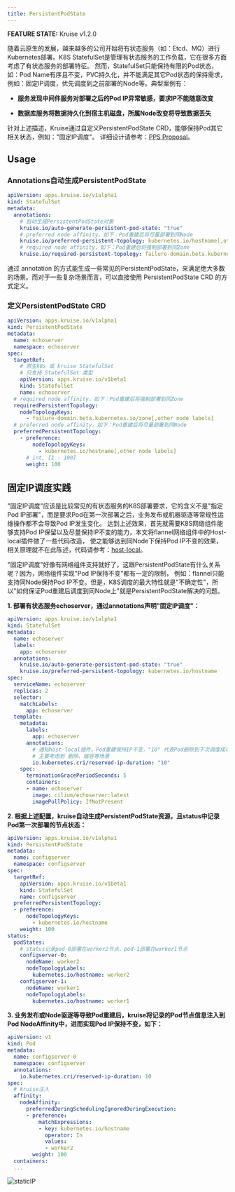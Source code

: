 ```yaml
---
title: PersistentPodState
---
```


**FEATURE STATE:** Kruise v1.2.0

随着云原生的发展，越来越多的公司开始将有状态服务（如：Etcd、MQ）进行Kubernetes部署。K8S StatefulSet是管理有状态服务的工作负载，它在很多方面考虑了有状态服务的部署特征。
然而，StatefulSet只能保持有限的Pod状态，如：Pod Name有序且不变，PVC持久化，并不能满足其它Pod状态的保持需求，例如：固定IP调度，优先调度到之前部署的Node等。典型案例有：

- **服务发现中间件服务对部署之后的Pod IP异常敏感，要求IP不能随意改变**

- **数据库服务将数据持久化到宿主机磁盘，所属Node改变将导致数据丢失**

针对上述描述，Kruise通过自定义PersistentPodState CRD，能够保持Pod其它相关状态，例如："固定IP调度"。
详细设计请参考：[PPS Proposal](https://github.com/openkruise/kruise/blob/master/docs/proposals/20220421-persistent-pod-state.md)。

## Usage
### Annotations自动生成PersistentPodState
```yaml
apiVersion: apps.kruise.io/v1alpha1
kind: StatefulSet
metadata:
  annotations:
    # 自动生成PersistentPodState对象
    kruise.io/auto-generate-persistent-pod-state: "true"
    # preferred node affinity，如下：Pod重建后将尽量部署到同Node
    kruise.io/preferred-persistent-topology: kubernetes.io/hostname[,other node labels]
    # required node affinity，如下：Pod重建后将强制部署到同Zone
    kruise.io/required-persistent-topology: failure-domain.beta.kubernetes.io/zone[,other node labels]
```
通过 annotation 的方式能生成一些常见的PersistentPodState，来满足绝大多数的场景。而对于一些复杂场景而言，可以直接使用 PersistentPodState CRD 的方式定义。

### 定义PersistentPodState CRD
```yaml
apiVersion: apps.kruise.io/v1alpha1
kind: PersistentPodState
metadata:
  name: echoserver
  namespace: echoserver
spec:
  targetRef:
    # 原生k8s 或 kruise StatefulSet
    # 只支持 StatefulSet 类型
    apiVersion: apps.kruise.io/v1beta1
    kind: StatefulSet
    name: echoserver
  # required node affinity，如下：Pod重建后将强制部署到同Zone
  requiredPersistentTopology:
    nodeTopologyKeys:
      - failure-domain.beta.kubernetes.io/zone[,other node labels]
  # preferred node affinity，如下：Pod重建后将尽量部署到同Node
  preferredPersistentTopology:
    - preference:
        nodeTopologyKeys:
          - kubernetes.io/hostname[,other node labels]
      # int, [1 - 100]
      weight: 100
```

## 固定IP调度实践
"固定IP调度"应该是比较常见的有状态服务的K8S部署要求，它的含义不是"指定Pod IP部署"，而是要求Pod在第一次部署之后，业务发布或机器驱逐等常规性运维操作都不会导致Pod IP发生变化。
达到上述效果，首先就需要K8S网络组件能够支持Pod IP保留以及尽量保持IP不变的能力，本文将flannel网络组件中的Host-local插件做了一些代码改造，
使之能够达到同Node下保持Pod IP不变的效果，相关原理就不在此陈述，代码请参考：[host-local](https://github.com/openkruise/samples)。

"固定IP调度"好像有网络组件支持就好了，这跟PersistentPodState有什么关系呢？因为，网络组件实现"Pod IP保持不变"都有一定的限制，
例如：flannel只能支持同Node保持Pod IP不变。但是，K8S调度的最大特性就是"不确定性"，所以"如何保证Pod重建后调度到同Node上"就是PersistentPodState解决的问题。

**1. 部署有状态服务echoserver，通过annotations声明"固定IP调度"：**

```yaml
apiVersion: apps.kruise.io/v1alpha1
kind: StatefulSet
metadata:
  name: echoserver
  labels:
    app: echoserver
  annotations:
    kruise.io/auto-generate-persistent-pod-state: "true"
    kruise.io/preferred-persistent-topology: kubernetes.io/hostname
spec:
  serviceName: echoserver
  replicas: 2
  selector:
    matchLabels:
      app: echoserver
  template:
    metadata:
      labels:
        app: echoserver
      annotations:
        # 通知host-local插件，Pod重建保持IP不变，"10" 代表Pod删除到下次调度成功，中间最多保留10分钟
        # 主要考虑到 删除、缩容等场景
        io.kubernetes.cri/reserved-ip-duration: "10"
    spec:
      terminationGracePeriodSeconds: 5
      containers:
      - name: echoserver
        image: cilium/echoserver:latest
        imagePullPolicy: IfNotPresent
```

**2. 根据上述配置，kruise自动生成PersistentPodState资源，且status中记录Pod第一次部署的节点状态：**

```yaml
apiVersion: apps.kruise.io/v1alpha1
kind: PersistentPodState
metadata:
  name: configserver
  namespace: configserver
spec:
  targetRef:
    apiVersion: apps.kruise.io/v1beta1
    kind: StatefulSet
    name: configserver
  preferredPersistentTopology:
  - preference:
      nodeTopologyKeys:
        - kubernetes.io/hostname
    weight: 100
status:
  podStates:
    # status记录pod-0部署在worker2节点，pod-1部署在worker1节点
    configserver-0:
      nodeName: worker2
      nodeTopologyLabels:
        kubernetes.io/hostname: worker2
    configserver-1:
      nodeName: worker1
      nodeTopologyLabels:
        kubernetes.io/hostname: worker1
```

**3. 业务发布或Node驱逐等导致Pod重建后，kruise将记录的Pod节点信息注入到Pod NodeAffinity中，进而实现Pod IP保持不变，如下：**

```yaml
apiVersion: v1
kind: Pod
metadata:
  name: configserver-0
  namespace: configserver
  annotations:
    io.kubernetes.cri/reserved-ip-duration: 10
spec:
  # kruise注入
  affinity:
    nodeAffinity:
      preferredDuringSchedulingIgnoredDuringExecution:
      - preference:
          matchExpressions:
          - key: kubernetes.io/hostname
            operator: In
            values:
            - worker2
        weight: 100
  containers:
  ...
```

![staticIP](/img/docs/user-manuals/static-ip.png)

